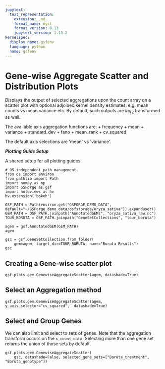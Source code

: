 ```yaml
---
jupytext:
  text_representation:
    extension: .md
    format_name: myst
    format_version: 0.13
    jupytext_version: 1.10.2
kernelspec:
  display_name: gsfenv
  language: python
  name: gsfenv
---
```


# Gene-wise Aggregate Scatter and Distribution Plots

Displays the output of selected aggregations upon the count array on a scatter plot with optional
adjoined kernel density estimates. e.g. mean counts vs mean variance etc. By default, such outputs are
$log_2$ transformed as well.

The available axis aggregation functions are:
    + frequency
    + mean
    + variance
    + standard_dev
    + fano
    + mean_rank
    + cv_squared

The default axis selections are 'mean' vs 'variance'.

***Plotting Guide Setup***

A shared setup for all plotting guides.

```{code-cell}
# OS-independent path management.
from os import environ
from pathlib import Path
import numpy as np
import GSForge as gsf
import holoviews as hv
hv.extension('bokeh')

OSF_PATH = Path(environ.get("GSFORGE_DEMO_DATA", default="~/GSForge_demo_data/osfstorage/oryza_sativa")).expanduser()
GEM_PATH = OSF_PATH.joinpath("AnnotatedGEMs", "oryza_sativa_raw.nc")
TOUR_BORUTA = OSF_PATH.joinpath("GeneSetCollections", "tour_boruta")
```

```{code-cell}
agem = gsf.AnnotatedGEM(GEM_PATH)
agem
```

```{code-cell}
gsc = gsf.GeneSetCollection.from_folder(
    gem=agem, target_dir=TOUR_BORUTA, name="Boruta Results")
gsc
```
## Creating a Gene-wise scatter plot

```{code-cell}
gsf.plots.gem.GenewiseAggregateScatter(agem, datashade=True)
```

## Select an Aggregation method

```{code-cell}
gsf.plots.gem.GenewiseAggregateScatter(agem, y_axis_selector="cv_squared",  datashade=True)
```

## Select and Group Genes

We can also limit and select to sets of genes.
Note that the aggregation transform occurs on the `x_count_data`.
Selecting more than one gene set returns the union of those sets by default.

```{code-cell}
gsf.plots.gem.GenewiseAggregateScatter(
    gsc, datashade=False, selected_gene_sets=["Boruta_treatment", "Boruta_genotype"])
```
